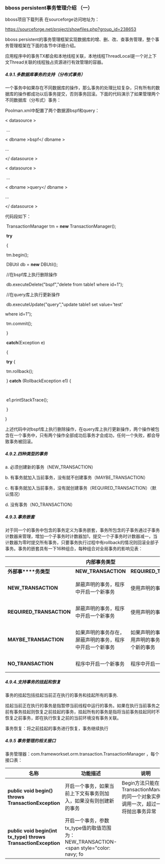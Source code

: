### bboss persistent事务管理介绍 （一）

bboss项目下载列表 在sourceforge访问地址为：

https://sourceforge.net/project/showfiles.php?group_id=238653

bboss persistent的事务管理框架实现数据库的增、删、改、查事务管理，整个事务管理框架在下面的各节中详细介绍。

应用程序中的事务TX都会和本地线程关联，本地线程ThreadLocal是一个对上下文Thread关联的线程独占资源进行有效管理的容器。

##### 4.9.1.多数据库事务的支持（分布式事务）

一个事务中如果存在不同数据库的操作，那么事务的处理比较复杂，只有所有的数据库的操作都成功以后事务提交，否则事务回滚。下面的代码演示了如果管理两个不同数据库（分布式）事务：

Poolman.xml中配置了两个数据源bspf和query：

  < datasource >

​      ...

< dbname >bspf</ dbname >

...

</ datasource > 

< datasource >

​      ...

< dbname >query</ dbname >

...

</ datasource >

代码段如下：   

​           TransactionManager tm =  **new** TransactionManager();

​       **try**

​       {

​           tm.begin();

​           DBUtil db = **new** DBUtil();

​             //在bspf库上执行删除操作

​           db.executeDelete("bspf","delete from table1 where id=1");

​             //在query库上执行更新操作

​           db.executeUpdate("query","update table1 set value='test'

where id=1");

​           tm.commit();

​       }

​       **catch**(Exception e)

​       {

​           **try** {

​              tm.rollback();

​           } **catch** (RollbackException e1) {

​             

​              e1.printStackTrace();

​           }

   }

上述代码中对bspf库上执行删除操作，在query库上执行更新操作，两个操作被包含在一个事务中，只有两个操作全部成功后事务才会成功，任何一个失败，都会导致事务被回滚。

##### 4.9.2.四种类型的事务

a.    必须创建新的事务（NEW_TRANSACTION）

b.    有事务就加入当前事务，没有就不创建事务（MAYBE_TRANSACTION）

c.    有事务就加入当前事务，没有就创建事务（REQUIRED_TRANSACTION）（默认情况）

d.    没有事务（NO_TRANSACTION） 

##### 4.9.3.事务嵌套

对于同一个的事务中包含的事务定义为事务嵌套，事务所包含的子事务通过子事务计数器来管理，增加一个子事务时计数器加1，提交一个子事务时计数器减一，当计数器为零时提交所有事务，只要事务执行过程中有rollback的情况则回滚全部子事务。事务的嵌套具有一下16种组合，每种组合对全局事务的影响见表：

|                          | **内部事务类型**                                         |                                                            |                                                        |                                                              |
| ------------------------ | -------------------------------------------------------- | ---------------------------------------------------------- | ------------------------------------------------------ | ------------------------------------------------------------ |
| **外部事****务类型**     | **NEW_TRANSACTION**                                      | **REQUIRED_TRANSACTION**                                   | **MAYBE_TRANSACTION**                                  | **NO_TRANSACTION**                                           |
| **NEW_TRANSACTION**      | 屏蔽声明的事务，程序中开启一个新事务                     | 使用声明的事务                                             | 使用声明的事务                                         | 屏蔽声明的事务,程序在没有事务的环境下运行                    |
| **REQUIRED_TRANSACTION** | 屏蔽声明的事务，程序中开启一个新事务                     | 使用声明的事务                                             | 使用声明的事务                                         | 屏蔽声明的事务,程序在没有事务的环境下运行                    |
| **MAYBE_TRANSACTION**    | 如果声明的事务存在，屏蔽声明的事务，程序中开启一个新事务 | 如果声明的事务存在，则使用声明的事务，否则开启一个新的事务 | 如果声明的事务存在，则使用声明的事务，否则不需声明事务 | 如果声明的事务存在，屏蔽声明的事务,程序在没有事务的环境下运行 |
| **NO_TRANSACTION**       | 程序中开启一个新事务                                     | 程序中开启一个新事务                                       | 程序在没有事务的环境下运行                             | 程序在没有事务的环境下运行                                   |

##### 4.9.4.支持事务的挂起和恢复

事务的挂起包括挂起当前正在执行的事务和挂起所有的事务.

挂起当前正在执行的事务是指暂停当前线程中运行的事务。如果在执行当前事务之前有事务挂起则恢复之前挂起的事务，挂起所有的事务是指将当前事务挂起同时不恢复之前事务，即在执行恢复之前的当前环境没有事务关联。 

事务恢复：将之前挂起的事务进行恢复，事务继续执行

##### 4.9.5 事务管理的相关接口

事务管理器：com.frameworkset.orm.transaction.TransactionManager ，每个接口表：

| **名称**                                                     | **功能描述**                                                 | **说明**                                                     |
| ------------------------------------------------------------ | ------------------------------------------------------------ | ------------------------------------------------------------ |
| **public void begin() throws TransactionException**          | 开启一个事务，如果当前上下文有事务则加入，如果没有则创建新的事务 | Begin方法只能在TransactionManager的同一个对象实例上调用一次，超过一次将抛出事务异常 |
| **public** **void** **begin(int tx_type) throws TransactionException** | 开启一个事务，参数tx_type值的取值范围为：NEW_TRANSACTION-<span style="color: navy; fo |                                                              |




  


   